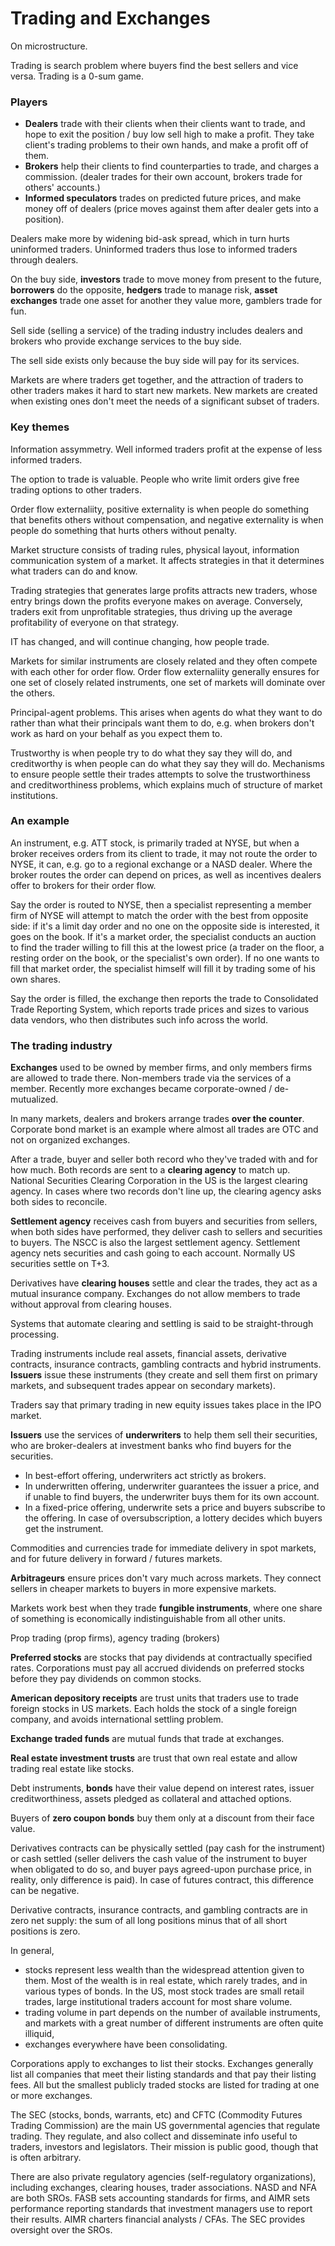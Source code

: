 # Trading and Exchanges

On microstructure.

Trading is search problem where buyers find the best sellers and vice versa.
Trading is a 0-sum game.

### Players

* **Dealers** trade with their clients when their clients want to trade, and hope to exit the position / buy low sell high to make a profit. They take client's trading problems to their own hands, and make a profit off of them.
* **Brokers** help their clients to find counterparties to trade, and charges a commission. (dealer trades for their own account, brokers trade for others' accounts.)
* **Informed speculators** trades on predicted future prices, and make money off of dealers (price moves against them after dealer gets into a position).

Dealers make more by widening bid-ask spread, which in turn hurts uninformed traders. Uninformed traders thus lose to informed traders through dealers.

On the buy side, **investors** trade to move money from present to the future, **borrowers** do the opposite, **hedgers** trade to manage risk, **asset exchanges** trade one asset for another they value more, gamblers trade for fun.

Sell side (selling a service) of the trading industry includes dealers and brokers who provide exchange services to the buy side.

The sell side exists only because the buy side will pay for its services.

Markets are where traders get together, and the attraction of traders to other traders makes it hard to start new markets.
New markets are created when existing ones don't meet the needs of a significant subset of traders.

### Key themes

Information assymmetry. Well informed traders profit at the expense of less informed traders.

The option to trade is valuable. People who write limit orders give free trading options to other traders.

Order flow externaliity, positive externality is when people do something that benefits others without compensation, and negative externality is when people do something that hurts others without penalty.

Market structure consists of trading rules, physical layout, information communication system of a market. It affects strategies in that it determines what traders can do and know.

Trading strategies that generates large profits attracts new traders, whose entry brings down the profits everyone makes on average. Conversely, traders exit from unprofitable strategies, thus driving up the average profitability of everyone on that strategy.

IT has changed, and will continue changing, how people trade.

Markets for similar instruments are closely related and they often compete with each other for order flow. Order flow externaliity generally ensures for one set of closely related instruments, one set of markets will dominate over the others.

Principal-agent problems. This arises when agents do what they want to do rather than what their principals want them to do, e.g. when brokers don't work as hard on your behalf as you expect them to.

Trustworthy is when people try to do what they say they will do, and creditworthy is when people can do what they say they will do. Mechanisms to ensure people settle their trades attempts to solve the trustworthiness and creditworthiness problems, which explains much of structure of market institutions.

### An example

An instrument, e.g. ATT stock, is primarily traded at NYSE, but when a broker receives orders from its client to trade, it may not route the order to NYSE, it can, e.g. go to a regional exchange or a NASD dealer.
Where the broker routes the order can depend on prices, as well as incentives dealers offer to brokers for their order flow.

Say the order is routed to NYSE, then a specialist representing a member firm of NYSE will attempt to match the order with the best from opposite side: if it's a limit day order and no one on the opposite side is interested, it goes on the book.
If it's a market order, the specialist conducts an auction to find the trader willing to fill this at the lowest price (a trader on the floor, a resting order on the book, or the specialist's own order). If no one wants to fill that market order, the specialist himself will fill it by trading some of his own shares.

Say the order is filled, the exchange then reports the trade to Consolidated Trade Reporting System, which reports trade prices and sizes to various data vendors, who then distributes such info across the world.

### The trading industry


**Exchanges** used to be owned by member firms, and only members firms are allowed to trade there. Non-members trade via the services of a member. Recently more exchanges became corporate-owned / de-mutualized.

In many markets, dealers and brokers arrange trades **over the counter**. Corporate bond market is an example where almost all trades are OTC and not on organized exchanges.

After a trade, buyer and seller both record who they've traded with and for how much.
Both records are sent to a **clearing agency** to match up. National Securities Clearing Corporation in the US is the largest clearing agency. In cases where two records don't line up, the clearing agency asks both sides to reconcile.

**Settlement agency** receives cash from buyers and securities from sellers, when both sides have performed, they deliver cash to sellers and securities to buyers. The NSCC is also the largest settlement agency. Settlement agency nets securities and cash going to each account.
Normally US securities settle on T+3.

Derivatives have **clearing houses** settle and clear the trades, they act as a mutual insurance company. Exchanges do not allow members to trade without approval from clearing houses.

Systems that automate clearing and settling is said to be straight-through processing.

Trading instruments include real assets, financial assets, derivative contracts, insurance contracts, gambling contracts and hybrid instruments.
**Issuers** issue these instruments (they create and sell them first on primary markets, and subsequent trades appear on secondary markets).

Traders say that primary trading in new equity issues takes place in the IPO market.

**Issuers** use the services of **underwriters** to help them sell their securities, who are broker-dealers at investment banks who find buyers for the securities.
* In best-effort offering, underwriters act strictly as brokers.
* In underwritten offering, underwriter guarantees the issuer a price, and if unable to find buyers, the underwriter buys them for its own account.
* In a fixed-price offering, underwrite sets a price and buyers subscribe to the offering. In case of oversubscription, a lottery decides which buyers get the instrument.

Commodities and currencies trade for immediate delivery in spot markets, and for future delivery in forward / futures markets.

**Arbitrageurs** ensure prices don't vary much across markets. They connect sellers in cheaper markets to buyers in more expensive markets.

Markets work best when they trade **fungible instruments**, where one share of something is economically indistinguishable from all other units.

Prop trading (prop firms), agency trading (brokers)

**Preferred stocks** are stocks that pay dividends at contractually specified rates. Corporations must pay all accrued dividends on preferred stocks before they pay dividends on common stocks.

**American depository receipts** are trust units that traders use to trade foreign stocks in US markets. Each holds the stock of a single foreign company, and avoids international settling problem.

**Exchange traded funds** are mutual funds that trade at exchanges.

**Real estate investment trusts** are trust that own real estate and allow trading real estate like stocks.

Debt instruments, **bonds** have their value depend on interest rates, issuer creditworthiness, assets pledged as collateral and attached options.

Buyers of **zero coupon bonds** buy them only at a discount from their face value.

Derivatives contracts can be physically settled (pay cash for the instrument) or cash settled (seller delivers the cash value of the instrument to buyer when obligated to do so, and buyer pays agreed-upon purchase price, in reality, only difference is paid).
In case of futures contract, this difference can be negative.

Derivative contracts, insurance contracts, and gambling contracts are in zero net supply: the sum of all long positions minus that of all short positions is zero.

In general,
* stocks represent less wealth than the widespread attention given to them. Most of the wealth is in real estate, which rarely trades, and in various types of bonds. In the US, most stock trades are small retail trades, large institutional traders account for most share volume.
* trading volume in part depends on the number of available instruments, and markets with a great number of different instruments are often quite illiquid,
* exchanges everywhere have been consolidating.

Corporations apply to exchanges to list their stocks. Exchanges generally list all companies that meet their listing standards and that pay their listing fees. All but the smallest publicly traded stocks are listed for trading at one or more exchanges.

The SEC (stocks, bonds, warrants, etc) and CFTC (Commodity Futures Trading Commission) are the main US governmental agencies that regulate trading.
They regulate, and also collect and disseminate info useful to traders, investors and legislators.
Their mission is public good, though that is often arbitrary.

There are also private regulatory agencies (self-regulatory organizations), including exchanges, clearing houses, trader associations. NASD and NFA are both SROs. FASB sets accounting standards for firms, and AIMR sets performance reporting standards that investment managers use to report their results. AIMR charters financial analysts / CFAs. The SEC provides oversight over the SROs.


